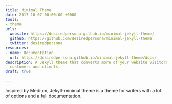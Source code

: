 ```yaml
---
title: Minimal Theme
date: 2017-10-07 00:00:00 +0000
tools:
- theme
urls:
  website: https://desiredpersona.github.io/minimal-jekyll-theme/
  github: https://github.com/desiredpersona/minimal-jekyll-theme
  twitter: desiredpersona
resources:
- name: Documentation
  url: https://desiredpersona.github.io/minimal-jekyll-theme/docs/
description: A Jekyll theme that converts more of your website visitors into subscribers,
  customers and clients.
draft: true

---
```

Inspired by Medium, Jekyll-minimal theme is a theme for writers with a lot of options and a full documentation.
